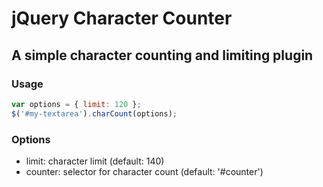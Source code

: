 # jQuery Character Counter
## A simple character counting and limiting plugin

### Usage
```javascript
var options = { limit: 120 };
$('#my-textarea').charCount(options);
```

### Options
- limit: character limit (default: 140)
- counter: selector for character count (default: '#counter')